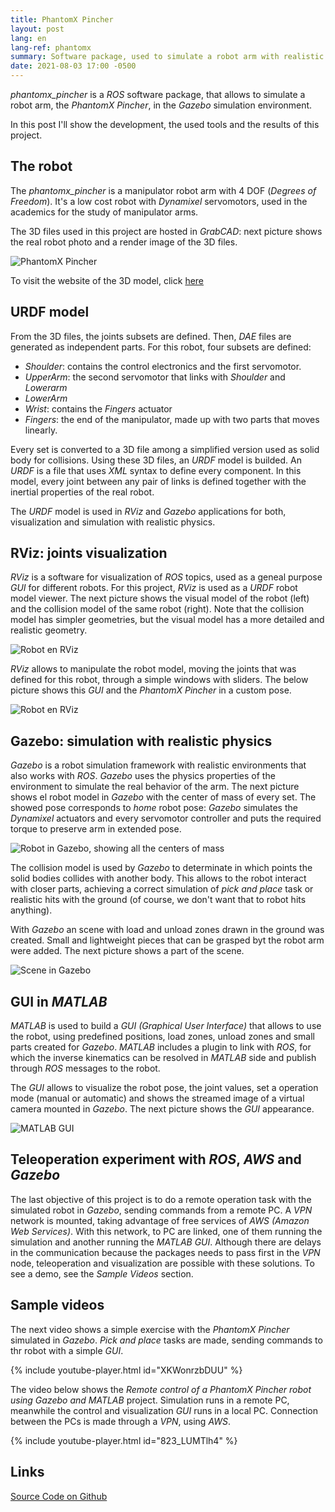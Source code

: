 ```yaml
---
title: PhantomX Pincher
layout: post
lang: en
lang-ref: phantomx
summary: Software package, used to simulate a robot arm with realistic physics.
date: 2021-08-03 17:00 -0500
---
```


*phantomx_pincher* is a *ROS* software package, that allows to simulate a robot arm, the *PhantomX Pincher*, in the *Gazebo* simulation environment.

In this post I'll show the development, the used tools and the results of this project.

## The robot

The *phantomx_pincher* is a manipulator robot arm with 4 DOF (*Degrees of Freedom*). It's a low cost robot with *Dynamixel* servomotors, used in the academics for the study of manipulator arms.

The 3D files used in this project are hosted in *GrabCAD*: next picture shows the real robot photo and a render image of the 3D files.

![PhantomX Pincher]({{site.baseurl}}/assets/images/20210803_1700_01.webp)

To visit the website of the 3D model, click [here](https://grabcad.com/library/interbotix-phantomx-pincher-robot-arm-kit-mark-ii-1)

## URDF model

From the 3D files, the joints subsets are defined. Then, *DAE* files are generated as independent parts. For this robot, four subsets are defined:
- *Shoulder*: contains the control electronics and the first servomotor.
- *UpperArm*: the second servomotor that links with *Shoulder* and *Lowerarm*
- *LowerArm*
- *Wrist*: contains the *Fingers* actuator
- *Fingers*: the end of the manipulator, made up with two parts that moves linearly.

Every set is converted to a 3D file among a simplified version used as solid body for collisions. Using these 3D files, an *URDF* model is builded. An *URDF* is a file that uses *XML* syntax to define every component. In this model, every joint between any pair of links is defined together with the inertial properties of the real robot.

The *URDF* model is used in *RViz* and *Gazebo* applications for both, visualization and simulation with realistic physics.

## RViz: joints visualization

*RViz* is a software for visualization of *ROS* topics, used as a geneal purpose *GUI* for different robots. For this project, *RViz* is used as a *URDF* robot model viewer. The next picture shows the visual model of the robot (left) and the collision model of the same robot (right). Note that the collision model has simpler geometries, but the visual model has a more detailed and realistic geometry.

![Robot en RViz]({{site.baseurl}}/assets/images/20210803_1700_02.webp)

*RViz* allows to manipulate the robot model, moving the joints that was defined for this robot, through a simple windows with sliders. The below picture shows this *GUI* and the *PhantomX Pincher* in a custom pose.

![Robot en RViz]({{site.baseurl}}/assets/images/20210803_1700_04.webp)

## Gazebo: simulation with realistic physics

*Gazebo* is a robot simulation framework with realistic environments that also works with *ROS*. *Gazebo* uses the physics properties of the environment to simulate the real behavior of the arm. The next picture shows el robot model in *Gazebo* with the center of mass of every set. The showed pose corresponds to *home* robot pose: *Gazebo* simulates the *Dynamixel* actuators and every servomotor controller and puts the required torque to preserve arm in extended pose.

![Robot in Gazebo, showing all the centers of mass]({{site.baseurl}}/assets/images/20210803_1700_03.webp)

The collision model is used by *Gazebo* to determinate in which points the solid bodies collides with another body. This allows to the robot interact with closer parts, achieving a correct simulation of *pick and place* task or realistic hits with the ground (of course, we don't want that to robot hits anything).

With *Gazebo* an scene with load and unload zones drawn in the ground was created. Small and lightweight pieces that can be grasped byt the robot arm were added. The next picture shows a part of the scene.

![Scene in Gazebo]({{site.baseurl}}/assets/images/20210803_1700_05.webp)

## GUI in *MATLAB*

*MATLAB* is used to build a *GUI* *(Graphical User Interface)* that allows to use the robot, using predefined positions, load zones, unload zones and small parts created for *Gazebo*. *MATLAB* includes a plugin to link with *ROS*, for which the inverse kinematics can be resolved in *MATLAB* side and publish through *ROS* messages to the robot.

The *GUI* allows to visualize the robot pose, the joint values, set a operation mode (manual or automatic) and shows the streamed image of a virtual camera mounted in *Gazebo*. The next picture shows the *GUI* appearance.

![MATLAB GUI]({{site.baseurl}}/assets/images/20210803_1700_06.webp)

## Teleoperation experiment with *ROS*, *AWS* and *Gazebo*

The last objective of this project is to do a remote operation task with the simulated robot in *Gazebo*, sending commands from a remote PC. A *VPN* network is mounted, taking advantage of free services of *AWS (Amazon Web Services)*. With this network, to PC are linked, one of them running the simulation and another running the *MATLAB GUI*. Although there are delays in the communication because the packages needs to pass first in the *VPN* node, teleoperation and visualization are possible with these solutions. To see a demo, see the *Sample Videos* section.

## Sample videos

The next video shows a simple exercise with the *PhantomX Pincher* simulated in *Gazebo*. *Pick and place* tasks are made, sending commands to thr robot with a simple *GUI*.

{% include youtube-player.html id="XKWonrzbDUU" %}

The video below shows the *Remote control of a PhantomX Pincher robot using Gazebo and MATLAB* project. Simulation runs in a remote PC, meanwhile the control and visualization *GUI* runs in a local PC. Connection between the PCs is made through a *VPN*, using *AWS*.

{% include youtube-player.html id="823_LUMTlh4" %}

## Links
[Source Code on Github](https://github.com/Viejony/phantomx_pincher)